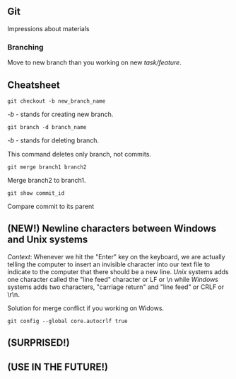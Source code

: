 ## Git 

Impressions about materials

### Branching 

Move to new branch than you working on new *task/feature*. 


## Cheatsheet

` git checkout -b new_branch_name `

*-b* - stands for creating new branch.

` git branch -d branch_name `

*-b* - stands for deleting branch.

This command deletes only branch, not commits.

` git merge branch1 branch2 ` 

Merge branch2 to branch1.

` git show commit_id `

Compare commit to its parent

## (NEW!) Newline characters between Windows and Unix systems

*Context*: Whenever we hit the "Enter" key on the keyboard, we are actually telling the computer to insert an invisible character into our text file to indicate to the computer that there should be a new line. *Unix* systems adds one character called the "line feed" character or LF or \n while *Windows* systems adds two characters, "carriage return" and "line feed" or CRLF or \r\n.

Solution for merge conflict if you working on Widows.

`git config --global core.autocrlf true`

## (SURPRISED!)

## (USE IN THE FUTURE!)
